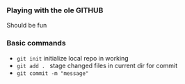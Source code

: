 ### Playing with the ole GITHUB

Should be fun

### Basic commands

* `git init` initialize local repo in working
* `git add . ` stage changed files in current dir for commit
* `git commit -m "message"` 
